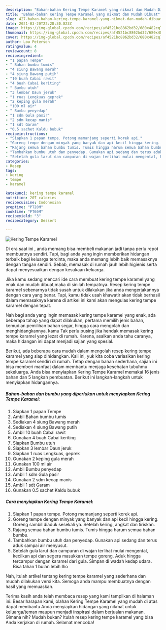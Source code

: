 ```yaml
---
description: "Bahan-bahan Kering Tempe Karamel yang nikmat dan Mudah Dibuat"
title: "Bahan-bahan Kering Tempe Karamel yang nikmat dan Mudah Dibuat"
slug: 427-bahan-bahan-kering-tempe-karamel-yang-nikmat-dan-mudah-dibuat
date: 2021-03-20T22:28:30.823Z
image: https://img-global.cpcdn.com/recipes/af4521bc8862bd32/680x482cq70/kering-tempe-karamel-foto-resep-utama.jpg
thumbnail: https://img-global.cpcdn.com/recipes/af4521bc8862bd32/680x482cq70/kering-tempe-karamel-foto-resep-utama.jpg
cover: https://img-global.cpcdn.com/recipes/af4521bc8862bd32/680x482cq70/kering-tempe-karamel-foto-resep-utama.jpg
author: Lou Peterson
ratingvalue: 4
reviewcount: 8
recipeingredient:
- "1 papan Tempe"
- " Bahan bumbu tumis"
- "4 siung Bawang merah"
- "4 siung Bawang putih"
- "10 buah Cabai rawit"
- "4 buah Cabai keriting"
- " Bumbu utuh"
- "3 lembar Daun jeruk"
- "1 ruas Lengkuas geprek"
- "2 keping gula merah"
- "100 ml air"
- " Bumbu penyedap"
- "1 sdm Gula pasir"
- "2 sdm kecap manis"
- "1 sdt Garam"
- "0.5 sachet Kaldu bubuk"
recipeinstructions:
- "Siapkan 1 papan tempe. Potong memanjang seperti korek api."
- "Goreng tempe dengan minyak yang banyak dan api kecil hingga kering. Goreng sambil diaduk sesekali ya. Setelah kering, angkat dan tiriskan."
- "Rajang semua bahan bumbu tumis. Tumis hingga harum semua bahan bumbu."
- "Tambahkan bumbu utuh dan penyedap. Gunakan api sedang dan terus aduk sampai air menyusut."
- "Setelah gula larut dan campuran di wajan terlihat mulai mengental, kecilkan api dan segera masukkan tempe goreng. Aduk hingga tercampur dengan karamel dari gula. Simpan di wadah kedap udara. Bisa tahan 1 bulan lebih lho"
categories:
- Resep
tags:
- kering
- tempe
- karamel

katakunci: kering tempe karamel 
nutrition: 207 calories
recipecuisine: Indonesian
preptime: "PT20M"
cooktime: "PT60M"
recipeyield: "3"
recipecategory: Dessert

---
```



![Kering Tempe Karamel](https://img-global.cpcdn.com/recipes/af4521bc8862bd32/680x482cq70/kering-tempe-karamel-foto-resep-utama.jpg)

Di era  saat ini , anda memang bisa membeli makanan jadi tanpa perlu repot membuatnya sendiri. Tapi, bagi anda yang ingin memberikan hidangan terbaik bagi keluarga tercinta, maka anda memang lebih baik memasaknya dengan tangan sendiri. Sebab, memasak di rumah jauh lebih higienis serta dapat menyesuaikan dengan kesukaan keluarga.

Jika kamu sedang mencari ide cara membuat kering tempe karamel yang enak dan mudah dibuat,maka di sinilah tempatnya. Resep kering tempe karamel  sebenarnya tidak susah untuk dilakukan jika anda mengerjakannya dengan cara yang benar. Tapi, kamu tidak usah khawatir akan tidak berhasil dalam memasaknya 
karena di artikel ini kami akan mengulas kering tempe karamel dengan tepat.  



Nah bagi anda yang ingin memasak kering tempe karamel yang enak, ada beberapa tahap yang dapat dilakukan, pertama memilih jenis bahan, kemudian pemilihan bahan segar, hingga cara mengolah dan menghidangkannya. kamu Tak perlu pusing jika hendak memasak kering tempe karamel yang lezat di rumah. Karena, asalkan anda  tahu caranya, maka hidangan ini dapat menjadi sajian yang spesial.

Berikut, ada beberapa cara mudah dalam mengolah resep kering tempe karamel yang siap dihidangkan. Kali ini, yuk kita coba variasikan kering tempe karamel sendiri di rumah. Tetap dengan bahan sederhana, sajian ini bisa memberi manfaat dalam membantu menjaga kesehatan tubuhmu sekeluarga. Anda bisa menyiapkan Kering Tempe Karamel memakai 16 jenis bahan dan 5 langkah pembuatan. Berikut ini langkah-langkah untuk menyiapkan hidangannya.

<!--inarticleads1-->

##### Bahan-bahan dan bumbu yang diperlukan untuk menyiapkan Kering Tempe Karamel:

1. Siapkan 1 papan Tempe
1. Ambil  Bahan bumbu tumis
1. Sediakan 4 siung Bawang merah
1. Sediakan 4 siung Bawang putih
1. Ambil 10 buah Cabai rawit
1. Gunakan 4 buah Cabai keriting
1. Siapkan  Bumbu utuh
1. Siapkan 3 lembar Daun jeruk
1. Siapkan 1 ruas Lengkuas, geprek
1. Gunakan 2 keping gula merah
1. Gunakan 100 ml air
1. Ambil  Bumbu penyedap
1. Ambil 1 sdm Gula pasir
1. Gunakan 2 sdm kecap manis
1. Ambil 1 sdt Garam
1. Gunakan 0.5 sachet Kaldu bubuk




<!--inarticleads2-->

##### Cara menyiapkan Kering Tempe Karamel:

1. Siapkan 1 papan tempe. Potong memanjang seperti korek api.
1. Goreng tempe dengan minyak yang banyak dan api kecil hingga kering. Goreng sambil diaduk sesekali ya. Setelah kering, angkat dan tiriskan.
1. Rajang semua bahan bumbu tumis. Tumis hingga harum semua bahan bumbu.
1. Tambahkan bumbu utuh dan penyedap. Gunakan api sedang dan terus aduk sampai air menyusut.
1. Setelah gula larut dan campuran di wajan terlihat mulai mengental, kecilkan api dan segera masukkan tempe goreng. Aduk hingga tercampur dengan karamel dari gula. Simpan di wadah kedap udara. Bisa tahan 1 bulan lebih lho




Nah, itulah artikel tentang  kering tempe karamel  yang sederhana dan mudah dilakukan versi kita. Semoga anda mampu membuatnya dengan hasil yang memuaskan. 

Terima kasih anda telah membaca resep yang kami tampilkan di halaman ini. Besar harapan kami, olahan  Kering Tempe Karamel yang mudah di atas dapat membantu Anda menyiapkan hidangan yang nikmat untuk keluarga/teman maupun menjadi inspirasi dalam berjualan makanan. Gimana nih? Mudah bukan? Itulah resep kering tempe karamel yang bisa Anda kerjakan di rumah. Selamat mencoba!


